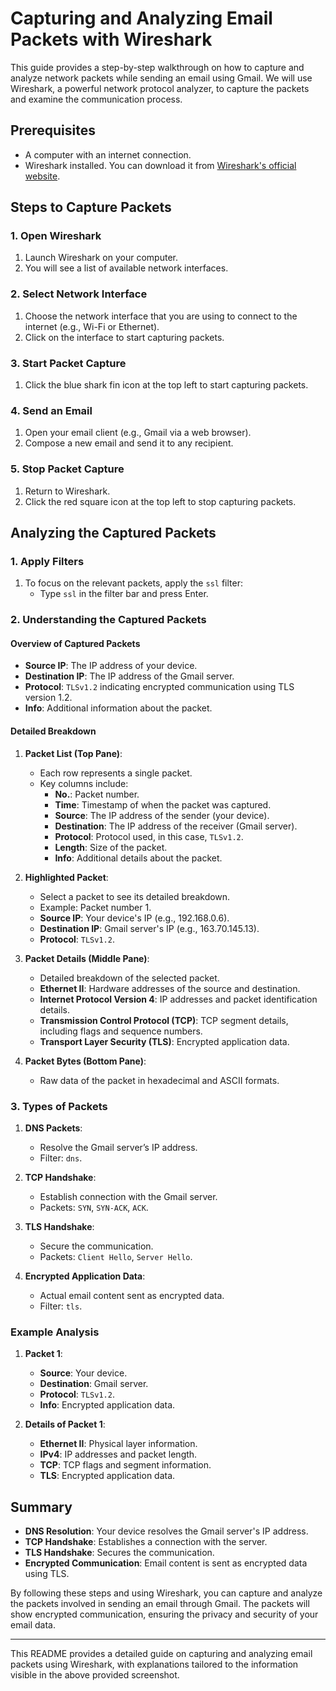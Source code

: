 # Capturing and Analyzing Email Packets with Wireshark

This guide provides a step-by-step walkthrough on how to capture and analyze network packets while sending an email using Gmail. We will use Wireshark, a powerful network protocol analyzer, to capture the packets and examine the communication process.

## Prerequisites

- A computer with an internet connection.
- Wireshark installed. You can download it from [Wireshark's official website](https://www.wireshark.org/download.html).

## Steps to Capture Packets

### 1. Open Wireshark

1. Launch Wireshark on your computer.
2. You will see a list of available network interfaces.

### 2. Select Network Interface

1. Choose the network interface that you are using to connect to the internet (e.g., Wi-Fi or Ethernet).
2. Click on the interface to start capturing packets.

### 3. Start Packet Capture

1. Click the blue shark fin icon at the top left to start capturing packets.

### 4. Send an Email

1. Open your email client (e.g., Gmail via a web browser).
2. Compose a new email and send it to any recipient.

### 5. Stop Packet Capture

1. Return to Wireshark.
2. Click the red square icon at the top left to stop capturing packets.

## Analyzing the Captured Packets

### 1. Apply Filters

1. To focus on the relevant packets, apply the `ssl` filter:
   - Type `ssl` in the filter bar and press Enter.

### 2. Understanding the Captured Packets

#### Overview of Captured Packets

- **Source IP**: The IP address of your device.
- **Destination IP**: The IP address of the Gmail server.
- **Protocol**: `TLSv1.2` indicating encrypted communication using TLS version 1.2.
- **Info**: Additional information about the packet.

#### Detailed Breakdown

1. **Packet List (Top Pane)**:
   - Each row represents a single packet.
   - Key columns include:
     - **No.**: Packet number.
     - **Time**: Timestamp of when the packet was captured.
     - **Source**: The IP address of the sender (your device).
     - **Destination**: The IP address of the receiver (Gmail server).
     - **Protocol**: Protocol used, in this case, `TLSv1.2`.
     - **Length**: Size of the packet.
     - **Info**: Additional details about the packet.

2. **Highlighted Packet**:
   - Select a packet to see its detailed breakdown.
   - Example: Packet number 1.
   - **Source IP**: Your device's IP (e.g., 192.168.0.6).
   - **Destination IP**: Gmail server's IP (e.g., 163.70.145.13).
   - **Protocol**: `TLSv1.2`.

3. **Packet Details (Middle Pane)**:
   - Detailed breakdown of the selected packet.
   - **Ethernet II**: Hardware addresses of the source and destination.
   - **Internet Protocol Version 4**: IP addresses and packet identification details.
   - **Transmission Control Protocol (TCP)**: TCP segment details, including flags and sequence numbers.
   - **Transport Layer Security (TLS)**: Encrypted application data.

4. **Packet Bytes (Bottom Pane)**:
   - Raw data of the packet in hexadecimal and ASCII formats.

### 3. Types of Packets

1. **DNS Packets**:
   - Resolve the Gmail server’s IP address.
   - Filter: `dns`.

2. **TCP Handshake**:
   - Establish connection with the Gmail server.
   - Packets: `SYN`, `SYN-ACK`, `ACK`.

3. **TLS Handshake**:
   - Secure the communication.
   - Packets: `Client Hello`, `Server Hello`.

4. **Encrypted Application Data**:
   - Actual email content sent as encrypted data.
   - Filter: `tls`.

### Example Analysis

1. **Packet 1**:
   - **Source**: Your device.
   - **Destination**: Gmail server.
   - **Protocol**: `TLSv1.2`.
   - **Info**: Encrypted application data.

2. **Details of Packet 1**:
   - **Ethernet II**: Physical layer information.
   - **IPv4**: IP addresses and packet length.
   - **TCP**: TCP flags and segment information.
   - **TLS**: Encrypted application data.

## Summary

- **DNS Resolution**: Your device resolves the Gmail server's IP address.
- **TCP Handshake**: Establishes a connection with the server.
- **TLS Handshake**: Secures the communication.
- **Encrypted Communication**: Email content is sent as encrypted data using TLS.

By following these steps and using Wireshark, you can capture and analyze the packets involved in sending an email through Gmail. The packets will show encrypted communication, ensuring the privacy and security of your email data.

---

This README provides a detailed guide on capturing and analyzing email packets using Wireshark, with explanations tailored to the information visible in the above provided screenshot.

